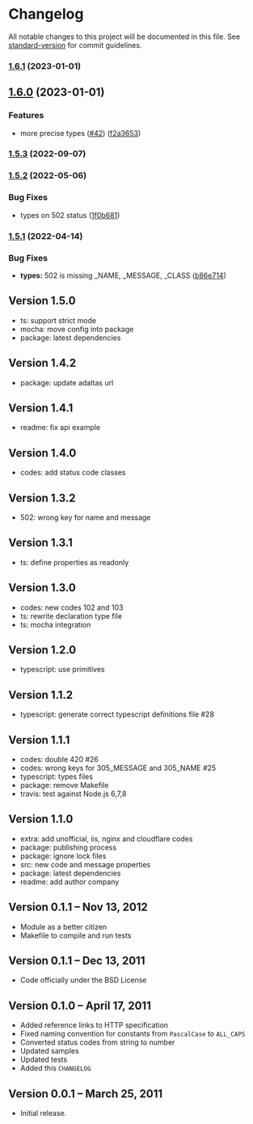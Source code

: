 # Changelog

All notable changes to this project will be documented in this file. See [standard-version](https://github.com/conventional-changelog/standard-version) for commit guidelines.

### [1.6.1](https://github.com/adaltas/node-http-status/compare/v1.6.0...v1.6.1) (2023-01-01)

## [1.6.0](https://github.com/adaltas/node-http-status/compare/v1.5.3...v1.6.0) (2023-01-01)


### Features

* more precise types ([#42](https://github.com/adaltas/node-http-status/issues/42)) ([f2a3653](https://github.com/adaltas/node-http-status/commit/f2a3653aa6aee1340280a96ff5b08bef99548248))

### [1.5.3](https://github.com/adaltas/node-http-status/compare/v1.5.2...v1.5.3) (2022-09-07)

### [1.5.2](https://github.com/adaltas/node-http-status/compare/v1.5.1...v1.5.2) (2022-05-06)


### Bug Fixes

* types on 502 status ([1f0b681](https://github.com/adaltas/node-http-status/commit/1f0b681e021d3f77e1594dd1329a178f6905ebe7))

### [1.5.1](https://github.com/adaltas/node-http-status/compare/v1.5.0...v1.5.1) (2022-04-14)


### Bug Fixes

* **types:** 502 is missing _NAME, _MESSAGE, _CLASS ([b86e714](https://github.com/adaltas/node-http-status/commit/b86e714db1ef41c0e841c9c96096d0288378d048))


## Version 1.5.0

* ts: support strict mode
* mocha: move config into package
* package: latest dependencies

## Version 1.4.2

* package: update adaltas url

## Version 1.4.1

* readme: fix api example

## Version 1.4.0

* codes: add status code classes

## Version 1.3.2

* 502: wrong key for name and message

## Version 1.3.1

* ts: define properties as readonly

## Version 1.3.0

* codes: new codes 102 and 103
* ts: rewrite declaration type file
* ts: mocha integration

## Version 1.2.0

* typescript: use primitives

## Version 1.1.2

* typescript: generate correct typescript definitions file #28

## Version 1.1.1

* codes: double 420 #26
* codes: wrong keys for 305_MESSAGE and 305_NAME #25
* typescript: types files
* package: remove Makefile
* travis: test against Node.js 6,7,8

## Version 1.1.0

* extra: add unofficial, iis, nginx and cloudflare codes
* package: publishing process
* package: ignore lock files
* src: new code and message properties
* package: latest dependencies
* readme: add author company

## Version 0.1.1 – Nov 13, 2012

-   Module as a better citizen
-   Makefile to compile and run tests

## Version 0.1.1 – Dec 13, 2011

-   Code officially under the BSD License

## Version 0.1.0 – April 17, 2011

-   Added reference links to HTTP specification
-   Fixed naming convention for constants from `PascalCase` to `ALL_CAPS`
-   Converted status codes from string to number
-   Updated samples
-   Updated tests
-   Added this `CHANGELOG`

## Version 0.0.1 – March 25, 2011

-   Initial release.
